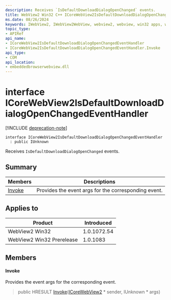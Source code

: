 ```yaml
---
description: Receives `IsDefaultDownloadDialogOpenChanged` events.
title: WebView2 Win32 C++ ICoreWebView2IsDefaultDownloadDialogOpenChangedEventHandler
ms.date: 08/26/2024
keywords: IWebView2, IWebView2WebView, webview2, webview, win32 apps, win32, edge, ICoreWebView2, ICoreWebView2Controller, browser control, edge html, ICoreWebView2IsDefaultDownloadDialogOpenChangedEventHandler
topic_type: 
- APIRef
api_name:
- ICoreWebView2IsDefaultDownloadDialogOpenChangedEventHandler
- ICoreWebView2IsDefaultDownloadDialogOpenChangedEventHandler.Invoke
api_type:
- COM
api_location:
- embeddedbrowserwebview.dll
---
```


# interface ICoreWebView2IsDefaultDownloadDialogOpenChangedEventHandler

[!INCLUDE [deprecation-note](../includes/deprecation-note.md)]

```
interface ICoreWebView2IsDefaultDownloadDialogOpenChangedEventHandler
  : public IUnknown
```

Receives `IsDefaultDownloadDialogOpenChanged` events.

## Summary

 Members                        | Descriptions
--------------------------------|---------------------------------------------
[Invoke](#invoke) | Provides the event args for the corresponding event.

## Applies to

Product                         | Introduced
--------------------------------|---------------------------------------------
WebView2 Win32            |    1.0.1072.54
WebView2 Win32 Prerelease |    1.0.1083

## Members

#### Invoke

Provides the event args for the corresponding event.

> public HRESULT [Invoke](#invoke)([ICoreWebView2](icorewebview2.md#icorewebview2) * sender, IUnknown * args)

